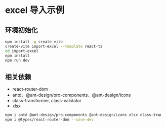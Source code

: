 # excel 导入示例

## 环境初始化

```bash
npm install -g create-vite
create-vite import-excel --template react-ts
cd import-excel
npm install
npm run dev
```

## 相关依赖

- react-router-dom
- antd，@ant-design/pro-components，@ant-design/icons
- class-transformer, class-validator
- xlsx

```bash
npm i antd @ant-design/pro-components @ant-design/icons xlsx class-transformer class-validator react-router-dom
npm i @types/react-router-dom --save-dev
```
